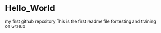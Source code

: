 # Hello_World
my first github repository
This is the first readme file for testing and training on GitHub
